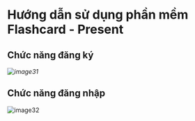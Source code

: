 # Hướng dẫn sử dụng phần mềm Flashcard - **Present**
## Chức năng đăng ký
*![image31](https://user-images.githubusercontent.com/22954435/191136542-a03ae500-856e-490d-a4c4-954c325bda40.png)*
## Chức năng đăng nhập
![image32](https://user-images.githubusercontent.com/22954435/191137449-c4d22105-7178-43f9-8e10-07eee5800f2a.png)
